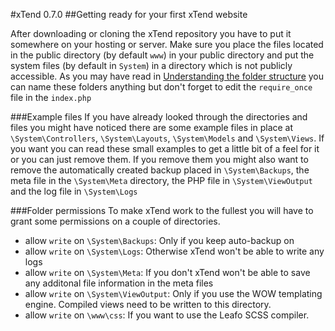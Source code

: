 #xTend 0.7.0
##Getting ready for your first xTend website

After downloading or cloning the xTend repository you have to put it somewhere on your hosting or server.
Make sure you place the files located in the public directory (by default `www`) in your public directory and put the system files (by default in `System`) in a directory which is not publicly accessible. As you may have read in [Understanding the folder structure](/en\/atest/0.7.x/Understanding%20the%20folder%20structure) you can name these folders anything but don't forget to edit the `require_once` file in the `index.php`

###Example files
If you have already looked through the directories and files you might have noticed there are some example files in place at `\System\Controllers`, `\System\Layouts`, `\System\Models` and `\System\Views`. If you want you can read these small examples to get a little bit of a feel for it or you can just remove them. If you remove them you might also want to remove the automatically created backup placed in `\System\Backups`, the meta file in the `\System\Meta` directory, the PHP file in `\System\ViewOutput` and the log file in `\System\Logs`

###Folder permissions
To make xTend work to the fullest you will have to grant some permissions on a couple of directories.
* allow `write` on `\System\Backups`: Only if you keep auto-backup on
* allow `write` on `\System\Logs`: Otherwise xTend won't be able to write any logs
* allow `write` on `\System\Meta`: If you don't xTend won't be able to save any additonal file information in the meta files
* allow `write` on `\System\ViewOutput`: Only if you use the WOW templating engine. Compiled views need to be written to this directory.
* allow `write` on `\www\css`: If you want to use the Leafo SCSS compiler.
